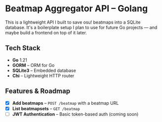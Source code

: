 # Beatmap Aggregator API – Golang

This is a lightweight API I built to save osu! beatmaps into a SQLite database. It's a boilerplate setup I plan to use for future Go projects — and maybe build a frontend on top of it later.

## Tech Stack

- **Go** 1.21
- **GORM** – ORM for Go
- **SQLite3** – Embedded database
- **Chi** – Lightweight HTTP router

## Features & Roadmap

- [x] **Add beatmaps** – `POST /beatmap` with a beatmap URL
- [x] **List beatmapsets** – `GET /beatmap`
- [ ] **JWT Authentication** – Basic token-based auth (coming soon)
